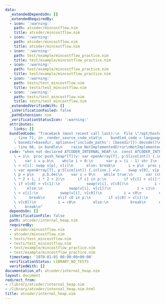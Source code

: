 ```yaml
---
data:
  _extendedDependsOn: []
  _extendedRequiredBy:
  - icon: ':warning:'
    path: atcoder/mincostflow.nim
    title: atcoder/mincostflow.nim
  - icon: ':warning:'
    path: atcoder/mincostflow.nim
    title: atcoder/mincostflow.nim
  - icon: ':warning:'
    path: test/example/mincostflow_practice.nim
    title: test/example/mincostflow_practice.nim
  - icon: ':warning:'
    path: test/example/mincostflow_practice.nim
    title: test/example/mincostflow_practice.nim
  - icon: ':warning:'
    path: tests/test_mincostflow.nim
    title: tests/test_mincostflow.nim
  - icon: ':warning:'
    path: tests/test_mincostflow.nim
    title: tests/test_mincostflow.nim
  _extendedVerifiedWith: []
  _isVerificationFailed: false
  _pathExtension: nim
  _verificationStatusIcon: ':warning:'
  attributes:
    links: []
  bundledCode: "Traceback (most recent call last):\n  File \"/opt/hostedtoolcache/Python/3.9.6/x64/lib/python3.9/site-packages/onlinejudge_verify/documentation/build.py\"\
    , line 71, in _render_source_code_stat\n    bundled_code = language.bundle(stat.path,\
    \ basedir=basedir, options={'include_paths': [basedir]}).decode()\n  File \"/opt/hostedtoolcache/Python/3.9.6/x64/lib/python3.9/site-packages/onlinejudge_verify/languages/nim.py\"\
    , line 86, in bundle\n    raise NotImplementedError\nNotImplementedError\n"
  code: "when not declared ATCODER_INTERNAL_HEAP:\n  const ATCODER_INTERNAL_HEAP*\
    \ = 1\n  proc push_heap*[T](v: var openArray[T], p:Slice[int]) {.inline.} =\n\
    \    var i = p.b\n    while i > 0:\n      var p = (i - 1) shr 1\n      if v[p]\
    \ < v[i]: swap v[p], v[i]\n      else: break\n      i = p\n  proc pop_heap*[T](v:\
    \ var openArray[T], p:Slice[int]) {.inline.} =\n    swap v[0], v[p.b]\n    var\
    \ p = p\n    p.b.dec\n    var i = 0\n    while true:\n      var (c0, c1) = (i\
    \ * 2 + 1, i * 2 + 2)\n      if c1 in p:\n        if v[c1] > v[i]:\n         \
    \ if v[c0] > v[c1]:\n            swap(v[i], v[c0])\n            i = c0\n     \
    \     else:\n            swap(v[i], v[c1])\n            i = c1\n        elif v[c0]\
    \ > v[i]:\n          swap(v[i], v[c0])\n          i = c0\n        else:\n    \
    \      break\n      elif c0 in p:\n        if v[c0] > v[i]:\n          swap(v[i],\
    \ v[c0])\n          i = c0\n        else:\n          break\n      else:\n    \
    \    break\n"
  dependsOn: []
  isVerificationFile: false
  path: atcoder/internal_heap.nim
  requiredBy:
  - atcoder/mincostflow.nim
  - atcoder/mincostflow.nim
  - tests/test_mincostflow.nim
  - tests/test_mincostflow.nim
  - test/example/mincostflow_practice.nim
  - test/example/mincostflow_practice.nim
  timestamp: '1970-01-01 00:00:00+00:00'
  verificationStatus: LIBRARY_NO_TESTS
  verifiedWith: []
documentation_of: atcoder/internal_heap.nim
layout: document
redirect_from:
- /library/atcoder/internal_heap.nim
- /library/atcoder/internal_heap.nim.html
title: atcoder/internal_heap.nim
---
```

